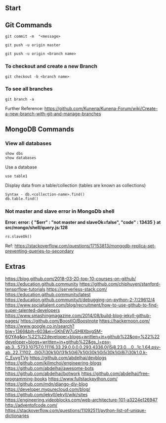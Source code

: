 ## Start

## Git Commands

```
git commit -m  "<message>
```
```
git push -u origin master
```
  
```
git push -u origin <branch name>
```
  
### To checkout and create a new Branch

```
git checkout -b <branch name>
```
  
### To see all branches

```
git branch -a
```

Further Reference: https://github.com/Kunena/Kunena-Forum/wiki/Create-a-new-branch-with-git-and-manage-branches


## MongoDB Commands

### View all databases

```
show dbs
show databases
```

Use a database
```
use table1
```

Display data from a table/collection (tables are known as collections)

```
Syntax - db.<collection-name>.find()
db.table.find()
```

### Not master and slave error in MongoDb shell

**Error: error: { "$err" : "not master and slaveOk=false", "code" : 13435 } at src/mongo/shell/query.js:128**

```
rs.slaveOk()
```
Ref: https://stackoverflow.com/questions/17153813/mongodb-replica-set-preventing-queries-to-secondary


## Extras

https://blog.github.com/2018-03-20-top-10-courses-on-github/
https://education.github.community
https://github.com/chiphuyen/stanford-tensorflow-tutorials
https://serverless-stack.com/
https://education.github.community/latest
https://education.github.community/t/debugging-on-python-2-7/29612/4
https://www.socialtalent.com/blog/recruitment/how-to-use-github-to-find-super-talented-developers
https://www.smashingmagazine.com/2014/08/build-blog-jekyll-github-pages/
https://github.com/BoostIO/Boostnote
https://hackernoon.com/
https://www.google.co.in/search?biw=1366&bih=603&ei=GKhEW7uSH8XbvgSM-6OYAg&q=%22%22developer+blogs+written+in+github%22&oq=%22%22developer+blogs+written+in+github%22&gs_l=psy-ab.3...5733.10757.0.11116.33.29.0.0.0.0.293.4336.0j15j8.23.0....0...1c.1.64.psy-ab..22.7.1102...0j0i7i30k1j0i131k1j0i67k1j0i30k1j0i5i30k1j0i8i7i30k1.0.k-C_EuygTVg
https://github.com/abdelhai/devblogs
https://github.com/kilimchoi/engineering-blogs
https://github.com/abdelhai/awesome-bots
https://github.com/abdelhai/botwork
https://github.com/abdelhai/free-programming-books
https://www.fullstackpython.com/
https://github.com/mdn/django-diy-blog
https://developer.mypurecloud.com/blog/
https://github.com/jekyll/jekyll/wiki/sites
https://engineering.videoblocks.com/web-architecture-101-a3224e126947
http://adventofcode.com/
https://stackoverflow.com/questions/11092511/python-list-of-unique-dictionaries
